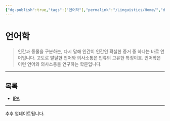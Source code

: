 ```yaml
---
{"dg-publish":true,"tags":["언어학"],"permalink":"/Linguistics/Home/","dgPassFrontmatter":true,"created":"2024-04-05T17:39:49.766+09:00","updated":"2024-08-02T16:22:25.253+09:00"}
---
```



# 언어학

> 인간과 동물을 구분하는, 다시 말해 인간이 인간인 확실한 증거 중 하나는 바로 언어입니다. 고도로 발달한 언어와 의사소통은 인류의 고유한 특징이죠. 언어학은 이런 언어와 의사소통을 연구하는 학문입니다. 

---

## 목록

+ [IPA](IPA.md)

---
추후 업데이트됩니다.